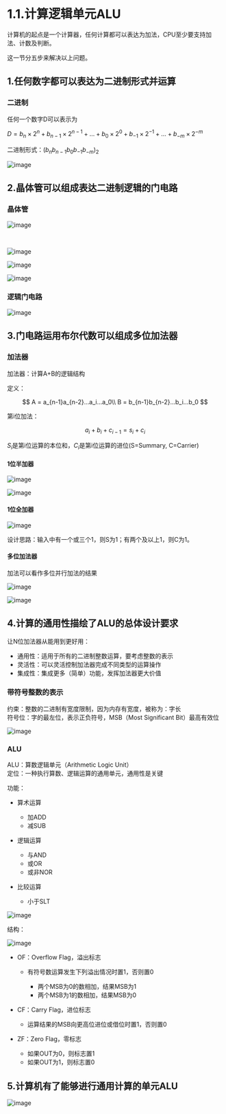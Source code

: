 # 1.1.计算逻辑单元ALU

计算机的起点是一个计算器，任何计算都可以表达为加法，CPU至少要支持加法、计数及判断。

这一节分五步来解决以上问题。

## 1.任何数字都可以表达为二进制形式并运算

### 二进制

任何一个数字D可以表示为

$D = b_n×2^n+ b_{n-1}×2^{n-1}+…+b_0×2^0+b_{-1}×2^{-1}+…+b_{-m}×2^{-m}$

二进制形式：$(b_nb_{n-1}b_0b_{-1}b_{-m})_2$  

​![image](assets/image-20240314103348-5jg363m.png)​

## 2.晶体管可以组成表达二进制逻辑的门电路

### 晶体管

​![image](assets/image-20240314103846-fi28kyq.png)​

‍

​![image](assets/image-20240314103906-r4mfkux.png)​

​![image](assets/image-20240314103915-78ql8l7.png)​

​![image](assets/image-20240314103944-clgyoj8.png)​

### 逻辑门电路

​![image](assets/image-20240314104114-n5i6v4v.png)​

## 3.门电路运用布尔代数可以组成多位加法器

### 加法器

加法器：计算A+B的逻辑结构

定义：

$$
A = a_{n-1}a_{n-2}…a_i…a_0\\
B = b_{n-1}b_{n-2}…b_i…b_0
$$

第i位加法：

$$
a_i+b_i+c_{i-1}=s_i+c_i
$$

$S_i$是第i位运算的本位和，$C_i$是第i位运算的进位(S=Summary, C=Carrier)

#### 1位半加器

​![image](assets/image-20240314105748-ulp2dx0.png)​

​![image](assets/image-20240314105825-2fjazd1.png)​

#### 1位全加器

​![image](assets/image-20240314105908-skcijnn.png)​

设计思路：输入中有一个或三个1，则S为1；有两个及以上1，则C为1。

#### 多位加法器

加法可以看作多位并行加法的结果

​![image](assets/image-20240314110017-bidnp16.png)​

​![image](assets/image-20240314110056-nirmrtf.png)​

## 4.计算的通用性描绘了ALU的总体设计要求

让N位加法器从能用到更好用：

* 通用性：适用于所有的二进制整数运算，要考虑整数的表示
* 灵活性：可以灵活控制加法器完成不同类型的运算操作
* 集成性：集成更多（简单）功能，发挥加法器更大价值

### 带符号整数的表示

约束：整数的二进制有宽度限制，因为内存有宽度，被称为：字长  
符号位：字的最左位，表示正负符号，MSB（Most Significant Bit）最高有效位

​![image](assets/image-20240314110641-iporze1.png)​

### ALU

ALU：算数逻辑单元（Arithmetic Logic Unit）  
定位：一种执行算数、逻辑运算的通用单元，通用性是关键

功能：

* 算术运算

  * 加ADD
  * 减SUB
* 逻辑运算

  * 与AND
  * 或OR
  * 或非NOR
* 比较运算

  * 小于SLT

​![image](assets/image-20240314122242-8h09y2c.png)​

结构：

​![image](assets/image-20240314122326-xy3pufb.png)​

* OF：Overflow Flag，溢出标志

  * 有符号数运算发生下列溢出情况时置1，否则置0

    * 两个MSB为0的数相加，结果MSB为1
    * 两个MSB为1的数相加，结果MSB为0
* CF：Carry Flag，进位标志

  * 运算结果的MSB向更高位进位或借位时置1，否则置0
* ZF：Zero Flag，零标志

  * 如果OUT为0，则标志置1
  * 如果OUT为1，则标志置0

## 5.计算机有了能够进行通用计算的单元ALU

​![image](assets/image-20240314123230-d5ehzcq.png)​

‍
